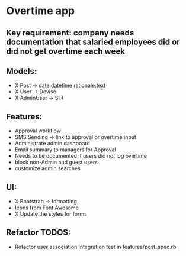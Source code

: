 # Overtime app

## Key requirement: company needs documentation that salaried employees did or did not get overtime each week

## Models:
- X Post -> date:datetime  rationale:text
- X User -> Devise
- X AdminUser -> STI

## Features:
- Approval workflow
- SMS Sending -> link to approval or overtime input
- Administrate admin dashboard
- Email summary to managers for Approval
- Needs to be documented if users did not log overtime
- block non-Admin and guest users
- customize admin searches

## UI:
- X Bootstrap -> formatting
- Icons from Font Awesome
- X Update the styles for forms


## Refactor TODOS:
- Refactor user association integration test in features/post_spec.rb
